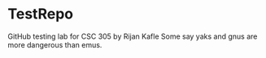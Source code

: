 # TestRepo
GitHub testing lab for CSC 305 by Rijan Kafle
Some say yaks and gnus are more dangerous than emus.

